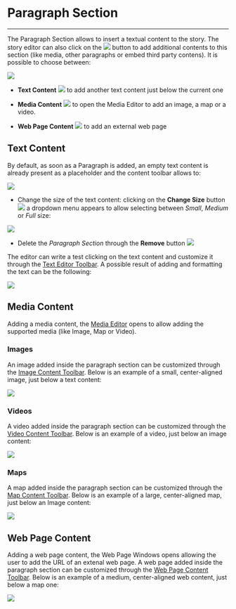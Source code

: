 # Paragraph Section
**********************

The Paragraph Section allows to insert a textual content to the story. The story editor can also click on the <img src="../img/button/++++.jpg" class="ms-docbutton"/> button to add additional contents to this section (like media, other paragraphs or embed third party contens). It is possible to choose between:

<img src="../img/paragraph-section/add-paragraph.jpg" class="ms-docimage"/>

* **Text Content** <img src="../img/button/add-text-content.jpg" class="ms-docbutton"/> to add another text content just below the current one

* **Media Content** <img src="../img/button/add-media-content.jpg" class="ms-docbutton"/> to open the Media Editor to add an image, a map or a video.

* **Web Page Content** <img src="../img/button/web-page-button.jpg" class="ms-docbutton"/> to add an external web page 

## Text Content

By default, as soon as a Paragraph is added, an empty text content is already present as a placeholder and the content toolbar allows to:

<img src="../img/paragraph-section/paragraph-section.jpg" class="ms-docimage"/>

* Change the size of the text content: clicking on the **Change Size** button <img src="../img/button/change_size2.jpg" class="ms-docbutton"/> a dropdown menu appears to allow selecting between *Small*, *Medium* or *Full* size: 

<img src="../img/paragraph-section/paragraphe-size.jpg" class="ms-docimage"/>

* Delete the *Paragraph  Section* through the **Remove** button <img src="../img/button/remove2.jpg" class="ms-docbutton"/>

The editor can write a test clicking on the text content and customize it through the [Text Editor Toolbar](text-editor-toolbar.md). A possible result of adding and formatting the text can be the following:

<img src="../img/paragraph-section/text_content.jpg" class="ms-docimage"/>

## Media Content

Adding a media content, the [Media Editor](media-editor-window.md) opens to allow adding the supported media (like Image, Map or Video). 

### Images

An image added inside the paragraph section can be customized through the [Image Content Toolbar](content-image-toolbar.md). Below is an example of a small, center-aligned image, just below a text content:

<img src="../img/paragraph-section/text-image.jpg" class="ms-docimage"/>

### Videos

A video added inside the paragraph section can be customized through the [Video Content Toolbar](content-video-toolbar.md). Below is an example of a video, just below an image content:

<img src="../img/paragraph-section/image-video.gif" class="ms-docimage"/>

### Maps

A map added inside the paragraph section can be customized through the [Map Content Toolbar](content-map-toolbar.md). Below is an example of a large, center-aligned map, just below an Image content:

<img src="../img/paragraph-section/image-map.jpg" class="ms-docimage"/>

## Web Page Content 

Adding a web page content, the Web Page Windows opens allowing the user to add the URL of an extenal web page. A web page added inside the paragraph section can be customized through the [Web Page Content Toolbar](content-web-toolbar.md). Below is an example of a medium, center-aligned web content, just below a map one:

<img src="../img/paragraph-section/map-web.jpg" class="ms-docimage"/>


